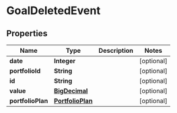 
# GoalDeletedEvent

## Properties
Name | Type | Description | Notes
------------ | ------------- | ------------- | -------------
**date** | **Integer** |  |  [optional]
**portfolioId** | **String** |  |  [optional]
**id** | **String** |  |  [optional]
**value** | [**BigDecimal**](BigDecimal.md) |  |  [optional]
**portfolioPlan** | [**PortfolioPlan**](PortfolioPlan.md) |  |  [optional]




